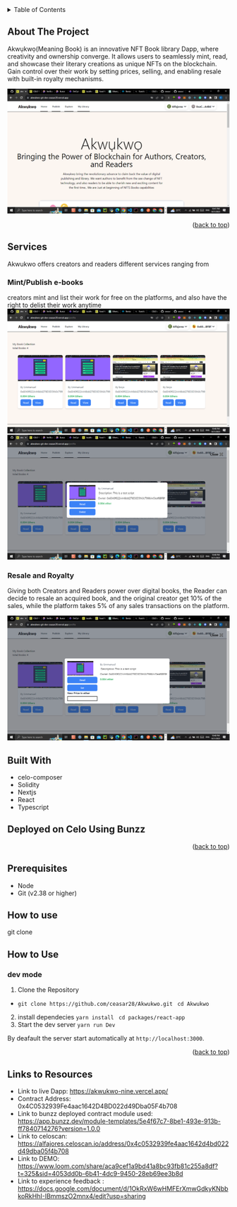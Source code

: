 <!-- TABLE OF CONTENTS -->
<details>
  <summary>Table of Contents</summary>
  <ol>
    <li><a href="#about-the-project">About The Project</a></li>
    <li><a href="#built-with">Built With</a></li>
    <li><a href="#prerequisites">Prerequisites</a></li>
    <li><a href="#installation">How to install</a></li>
    <li><a href="#usage">Usage</a></li>
    <li><a href="#roadmap">Roadmap</a></li>
    <li><a href="#contributing">Contributing</a></li>
    <li><a href="#license">License</a></li>
    <li><a href="#contact">Contact</a></li>
  </ol>
</details>

<!-- ABOUT THE PROJECT -->

## About The Project

Akwụkwọ(Meaning Book) is an innovative NFT Book library Dapp, where creativity and ownership converge. It allows users to seamlessly mint, read, and showcase their literary creations as unique NFTs on the blockchain. Gain control over their work by setting prices, selling, and enabling resale with built-in royalty mechanisms.

![snapshot](<https://github.com/ceasar28/Akwukwo/blob/Dev/packages/react-app/assests/images/Screenshot%20(357).png>)

<p align="right">(<a href="#top">back to top</a>)</p>

## Services

Akwukwo offers creators and readers different services ranging from

### Mint/Publish e-books

creators mint and list their work for free on the platforms, and also have the right to delist their work anytime
![snapshot](<https://github.com/ceasar28/Akwukwo/blob/Dev/packages/react-app/assests/images/Screenshot%20(363).png>)
![snapshot](<https://github.com/ceasar28/Akwukwo/blob/Dev/packages/react-app/assests/images/Screenshot%20(364).png>)

### Resale and Royalty

Giving both Creators and Readers power over digital books, the Reader can decide to resale an acquired book, and the original creator get 10% of the sales, while the platform takes 5% of any sales transactions on the platform.

![snapshot](<https://github.com/ceasar28/Akwukwo/blob/Dev/packages/react-app/assests/images/Screenshot%20(365).png>)

## Built With

- celo-composer
- Solidity
- Nextjs
- React
- Typescript

## Deployed on Celo Using Bunzz

<p align="right">(<a href="#top">back to top</a>)</p>

<!-- GETTING STARTED -->

## Prerequisites

- Node
- Git (v2.38 or higher)

## How to use

git clone

## How to Use

### dev mode

1. Clone the Repository

- `git clone https://github.com/ceasar28/Akwukwo.git`
  ` cd Akwukwo`

2. install dependecies
   `yarn install`
   ` cd packages/react-app`
3. Start the dev server
   `yarn run Dev `

By deafault the server start automatically at `http://localhost:3000`.

<p align="right">(<a href="#top">back to top</a>)</p>

## Links to Resources

- Link to live Dapp: https://akwukwo-nine.vercel.app/
- Contract Address: 0x4C0532939Fe4aac1642D4BD022d49Dba05F4b708
- Link to bunzz deployed contract module used: https://app.bunzz.dev/module-templates/5e4f67c7-8be1-493e-913b-ff7840714276?version=1.0.0
- Link to celoscan: https://alfajores.celoscan.io/address/0x4c0532939fe4aac1642d4bd022d49dba05f4b708
- Link to DEMO: https://www.loom.com/share/aca9cef1a9bd41a8bc93fb81c255a8df?t=325&sid=4053dd0b-6b41-4dc9-9450-28eb69ee3b8d
- Link to experience feedback : https://docs.google.com/document/d/1OkRxW6wHMFErXmwGdkyKNbbkoRkHhI-IBmmszO2mnx4/edit?usp=sharing

